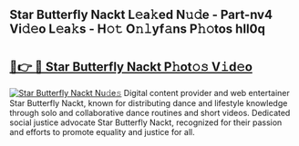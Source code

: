 ## Star Butterfly Nackt L𝚎a𝚔ed N𝚞𝚍e - Part-nv4 Vi𝚍𝚎o L𝚎a𝚔s - H𝚘𝚝 O𝚗𝚕yf𝚊ns P𝚑𝚘tos hIl0q

# <h2><a href="http://kfb7ow.oniu.top/?m=Star+Butterfly+Nackt">🔗👉 🔴 Star Butterfly Nackt P𝚑ot𝚘𝚜 V𝚒d𝚎o</a></h2>

[![Star Butterfly Nackt Nu𝚍e𝚜](https://i.imgur.com/0qMVB7G.gif)](http://kfb7ow.oniu.top/?m=Star+Butterfly+Nackt)
Digital content provider and web entertainer Star Butterfly Nackt, known for distributing dance and lifestyle knowledge through solo and collaborative dance routines and short videos. Dedicated social justice advocate Star Butterfly Nackt, recognized for their passion and efforts to promote equality and justice for all.  
